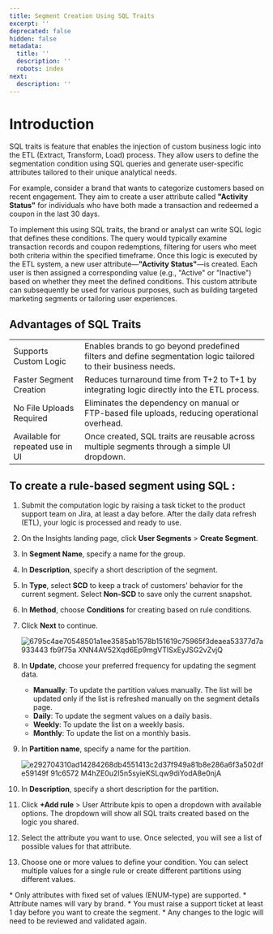 ```yaml
---
title: Segment Creation Using SQL Traits
excerpt: ''
deprecated: false
hidden: false
metadata:
  title: ''
  description: ''
  robots: index
next:
  description: ''
---
```

# Introduction

SQL traits is feature that enables the injection of custom business logic into the ETL (Extract, Transform, Load) process. They allow users to define the segmentation condition using SQL queries and generate user-specific attributes tailored to their unique analytical needs.

For example, consider a brand that wants to categorize customers based on recent engagement. They aim to create a user attribute called **"Activity Status"** for individuals who have both made a transaction and redeemed a coupon in the last 30 days.

To implement this using SQL traits, the brand or analyst can write SQL logic that defines these conditions. The query would typically examine transaction records and coupon redemptions, filtering for users who meet both criteria within the specified timeframe. Once this logic is executed by the ETL system, a new user attribute—**"Activity Status"**—is created. Each user is then assigned a corresponding value (e.g., "Active" or "Inactive") based on whether they meet the defined conditions. This custom attribute can subsequently be used for various purposes, such as building targeted marketing segments or tailoring user experiences.

## Advantages of SQL Traits

|                                  |                                                                                                                |
| :------------------------------- | :------------------------------------------------------------------------------------------------------------- |
| Supports Custom Logic            | Enables brands to go beyond predefined filters and define segmentation logic tailored to their business needs. |
| Faster Segment Creation          | Reduces turnaround time from T+2 to T+1 by integrating logic directly into the ETL process.                    |
| No File Uploads Required         | Eliminates the dependency on manual or FTP-based file uploads, reducing operational overhead.                  |
| Available for repeated use in UI | Once created, SQL traits are reusable across multiple segments through a simple UI dropdown.                   |

## To create a rule-based segment using SQL :

1. Submit the computation logic by raising a task ticket to the product support team on Jira, at least a day before. After the daily data refresh (ETL), your logic is processed and ready to use.
2. On the Insights landing page, click **User Segments** > **Create Segment**.
3. In **Segment Name**, specify a name for the group.
4. In **Description**, specify a short description of the segment.
5. In **Type**, select **SCD** to keep a track of customers' behavior for the current segment. Select **Non-SCD** to save only the current snapshot.
6. In **Method**, choose **Conditions** for creating based on rule conditions.
7. Click **Next** to continue.

   ![6795c4ae70548501a1ee3585ab1578b151619c75965f3deaea53377d7a933443 fb9f75a  XNN4AV52Xqd6Ep9mgVTISxEyJSG2vZvjQ](https://files.readme.io/6795c4ae70548501a1ee3585ab1578b151619c75965f3deaea53377d7a933443-fb9f75a--XNN4AV52Xqd6Ep9mgVTISxEyJSG2vZvjQ.png)
8. In **Update**, choose your preferred frequency for updating the segment data.
   * **Manually**: To update the partition values manually. The list will be updated only if the list is refreshed manually on the segment details page.
   * **Daily**: To update the segment values on a daily basis.
   * **Weekly**: To update the list on a weekly basis.
   * **Monthly**: To update the list on a monthly basis.
9. In **Partition name**, specify a name for the partition.

   ![e292704310ad14284268db4551413c2d37f949a81b8e286a6f3a502dfe59149f 91c6572 M4hZE0u2I5n5syieKSLqw9diYodA8e0njA](https://files.readme.io/e292704310ad14284268db4551413c2d37f949a81b8e286a6f3a502dfe59149f-91c6572-M4hZE0u2I5n5syieKSLqw9diYodA8e0njA.png)
10. In **Description**, specify a short description for the partition.
11. Click **+Add rule** > User Attribute kpis to open a dropdown with available options. The dropdown will show all SQL traits created based on the logic you shared.
12. Select the attribute you want to use. Once selected, you will see a list of possible values for that attribute.
13. Choose one or more values to define your condition. You can select multiple values for a single rule or create different partitions using different values.

<Note title="Note">
* Only attributes with fixed set of values (ENUM-type) are supported.
* Attribute names will vary by brand.
* You must raise a support ticket at least 1 day before you want to create the segment.
* Any changes to the logic will need to be reviewed and validated again.
</Note>